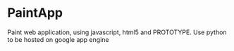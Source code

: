 PaintApp
========

Paint web application, using javascript, html5 and PROTOTYPE.
Use python to be hosted on google app engine
